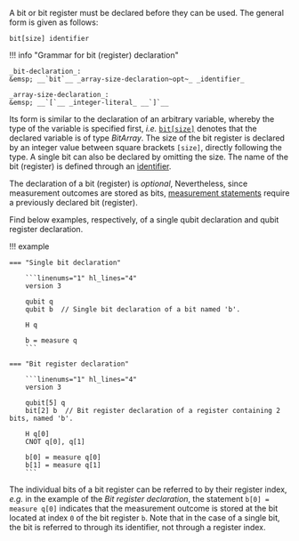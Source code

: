 A bit or bit register must be declared before they can be used.
The general form is given as follows:

`bit[size] identifier`

!!! info "Grammar for bit (register) declaration"
    
    _bit-declaration_:  
    &emsp; __`bit`__ _array-size-declaration~opt~_ _identifier_

    _array-size-declaration_:  
    &emsp; __`[`__ _integer-literal_ __`]`__  

Its form is similar to the declaration of an arbitrary variable,
whereby the type of the variable is specified first, _i.e._ [`bit[size]`](../types.md)
denotes that the declared variable is of type _BitArray_.
The size of the bit register is declared by an integer value between square brackets `[size]`,
directly following the type.
A single bit can also be declared by omitting the size.
The name of the bit (register) is defined through an [identifier](../tokens/identifiers.md). 

The declaration of a bit (register) is _optional_,
Nevertheless, since measurement outcomes are stored as bits,
[measurement statements](measure_statement.md) require a previously declared bit (register).

Find below examples, respectively, of a single qubit declaration and qubit register declaration.

!!! example

    === "Single bit declaration"

        ```linenums="1" hl_lines="4"
        version 3

        qubit q
        qubit b  // Single bit declaration of a bit named 'b'.

        H q

        b = measure q
        ```
    
    === "Bit register declaration"

        ```linenums="1" hl_lines="4"
        version 3

        qubit[5] q
        bit[2] b  // Bit register declaration of a register containing 2 bits, named 'b'.

        H q[0]
        CNOT q[0], q[1]

        b[0] = measure q[0]
        b[1] = measure q[1]
        ```

The individual bits of a bit register can be referred to by their register index,
_e.g._ in the example of the _Bit register declaration_,
the statement `b[0] = measure q[0]` indicates that the measurement outcome is stored at the bit located at index `0` of the bit register `b`. 
Note that in the case of a single bit, the bit is referred to through its identifier, not through a register index.